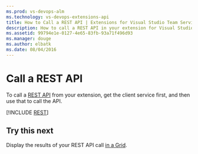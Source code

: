 ```yaml
---
ms.prod: vs-devops-alm
ms.technology: vs-devops-extensions-api
title: How to Call a REST API | Extensions for Visual Studio Team Services
description: How to call a REST API in your extension for Visual Studio Team Services.
ms.assetid: 99794e1e-0127-4e65-83fb-93a71f496d93
ms.manager: douge
ms.author: elbatk
ms.date: 08/04/2016
---
```


# Call a REST API

To call a [REST API](../../api/overview.md) from your extension, get the client service first, and then use that to call the API.

[!INCLUDE [REST](../_shared/procedures/call-rest-api-js.md)]

## Try this next

Display the results of your REST API call [in a Grid](./ui-controls/grido.md).